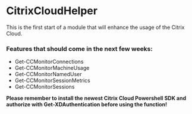 # CitrixCloudHelper

This is the first start of a module that will enhance the usage of the Citrix Cloud.

### Features that should come in the next few weeks:

- Get-CCMonitorConnections
- Get-CCMonitorMachineUsage
- Get-CCMonitorNamedUser
- Get-CCMonitorSessionMetrics
- Get-CCMonitorSessions

**Please remember to install the newest Citrix Cloud Powershell SDK and authorize with Get-XDAuthentication before using the function!**
